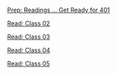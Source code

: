 [Prep: Readings ... Get Ready for 401](https://github.com/MURADALSHORMAN/reading-notes/blob/main/Code%20401%20-%20Advanced%20Software%20Development/Prep:%20Readings%20...%20Get%20Ready%20for%20401.md)

[Read: Class 02
](https://github.com/MURADALSHORMAN/reading-notes/blob/main/Code%20401%20-%20Advanced%20Software%20Development/Read2.md)

[Read: Class 03](https://github.com/MURADALSHORMAN/reading-notes/blob/main/Code%20401%20-%20Advanced%20Software%20Development/REAd3.md)

[Read: Class 04](https://github.com/MURADALSHORMAN/reading-notes/blob/main/Code%20401%20-%20Advanced%20Software%20Development/Read04.md)

[Read: Class 05](https://github.com/MURADALSHORMAN/reading-notes/blob/main/Code%20401%20-%20Advanced%20Software%20Development/Read05.md)


